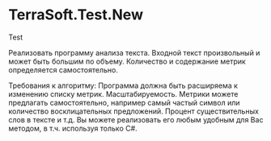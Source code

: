 # TerraSoft.Test.New
Test

Реализовать программу анализа текста. Входной текст произвольный и может быть большим по объему.
Количество и содержание метрик определяется самостоятельно. 

Требования к алгоритму: Программа должна быть расширяема к изменению списку метрик. Масштабируемость.
Метрики можете предлагать самостоятельно, например самый частый символ или количество восклицательных предложений. 
Процент существительных слов в тексте и т.д. 
Вы можете реализовать его любым удобным для Вас методом, в т.ч. используя только C#.
